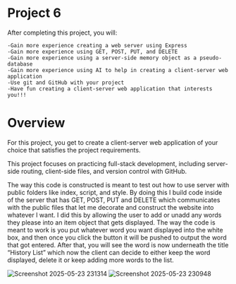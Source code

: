 # Project 6

After completing this project, you will:

    -Gain more experience creating a web server using Express
    -Gain more experience using GET, POST, PUT, and DELETE
    -Gain more experience using a server-side memory object as a pseudo-database
    -Gain more experience using AI to help in creating a client-server web application
    -Use git and GitHub with your project
    -Have fun creating a client-server web application that interests you!!!

# Overview

For this project, you get to create a client-server web application of your choice that satisfies the project requirements.

This project focuses on practicing full-stack development, including server-side routing, client-side files, and version control with GitHub.

The way this code is constructed is meant to test out how to use server with public folders like index, script, and style. By doing this I build code inside of the server that has GET, POST, PUT and DELETE which communicates with the public files that let me decorate and construct the website into whatever I want. I did this by allowing the user to add or unadd any words they please into an item object that gets displayed. The way the code is meant to work is you put whatever word you want displayed into the white box, and then once you click the button it will be pushed to output the word that got entered. After that, you will see the word is now underneath the title “History List” which now the client can decide to either keep the word displayed, delete it or keep adding more words to the list.


![Screenshot 2025-05-23 231314](https://github.com/user-attachments/assets/16e2d53e-da85-4f8c-8981-25eff9467c32)
![Screenshot 2025-05-23 230948](https://github.com/user-attachments/assets/437bf0d9-2216-421e-a620-4d256dc64487)
